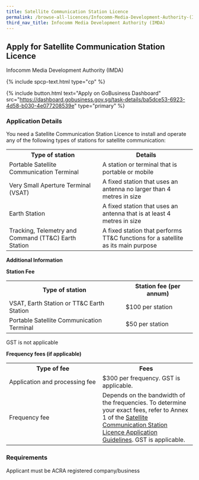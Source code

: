 ```yaml
---
title: Satellite Communication Station Licence
permalink: /browse-all-licences/Infocomm-Media-Development-Authority-(IMDA)/Satellite-Communication-Station-Licence
third_nav_title: Infocomm Media Development Authority (IMDA)
---
```


## Apply for Satellite Communication Station Licence

Infocomm Media Development Authority (IMDA)

{% include spcp-text.html type="cp" %}

{% include button.html text="Apply on GoBusiness Dashboard" src="https://dashboard.gobusiness.gov.sg/task-details/ba5dce53-6923-4d58-b030-4e077208539e" type="primary" %}

<H3>Application Details</H3>

<p>You need a Satellite Communication Station Licence to install and operate any of the following types of stations for satellite communication:</p>
<table>
  <tr>
    <th style='width: 50%;'>Type of station</th>
    <th style='width: auto;'>Details</th>
  </tr>
  <tr>
    <td>Portable Satellite Communication Terminal</td>
    <td>A station or terminal that is portable or mobile</td>
  </tr>
  <tr>
    <td>Very Small Aperture Terminal (VSAT)</td>
    <td>A fixed station that uses an antenna no larger than 4 metres in size</td>
  </tr>
  <tr>
    <td>Earth Station</td>
    <td>A fixed station that uses an antenna that is at least 4 metres in size</td>
  </tr>
  <tr>
    <td>Tracking, Telemetry and Command (TT&C) Earth Station</td>
    <td>A fixed station that performs TT&C functions for a satellite as its main purpose</td>
  </tr>
</table>

<strong>Additional Information</strong>

<p><strong>Station Fee</strong><br/></p>
<table>
<tr>
<th>Type of station</th>
<th>Station fee (per annum)</th>
</tr>
<tr>
<td>VSAT, Earth Station or TT&C Earth Station</td>
<td>$100 per station</td>
</tr>
<tr>
<td>Portable Satellite Communication Terminal</td>
<td>$50 per station</td>
</tr>
</table>
<p>GST is not applicable</p>

<p><strong>Frequency fees (if applicable)</strong><br/></p>
<table>
<tr>
<th style='width: 50%;'>Type of fee</th>
<th style='width: auto;'>Fees</th>
</tr>
<tr>
<td>Application and processing fee</td>
<td>$300 per frequency. GST is applicable.</td>
</tr>
<tr>
<td>Frequency fee</td>
<td>Depends on the bandwidth of the frequencies. To determine your exact fees, refer to Annex 1 of the <a href="https://www.imda.gov.sg/-/media/Imda/Files/Regulations-and-Licensing/Licensing/Telecommunication/Satellite-Communication-Station/GuideSateComm-Sat-Comm.pdf">Satellite Communication Station Licence Application Guidelines</a>. GST is applicable.</td>
</tr>
</table>

<H3>Requirements</H3>

Applicant must be ACRA registered company/business

